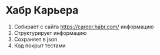 # Хабр Карьера

1. Собирает с сайта https://career.habr.com/ информацию
2. Структурирует информацию
3. Сохраняет в json
4. Код покрыт тестами